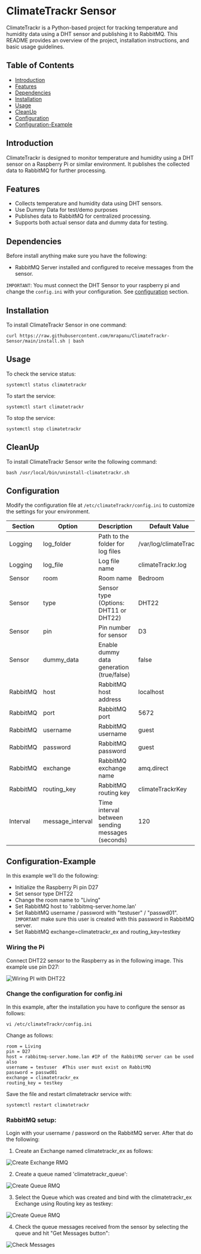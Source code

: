 # ClimateTrackr Sensor

ClimateTrackr is a Python-based project for tracking temperature and humidity data using a DHT sensor and publishing it to RabbitMQ. This README provides an overview of the project, installation instructions, and basic usage guidelines.

## Table of Contents
- [Introduction](#Introduction)
- [Features](#Features)
- [Dependencies](#Dependencies)
- [Installation](#Installation)
- [Usage](#Usage)
- [CleanUp](#CleanUp)
- [Configuration](#Configuration)
- [Configuration-Example](#Configuration-Example)

## Introduction

ClimateTrackr is designed to monitor temperature and humidity using a DHT sensor on a Raspberry Pi or similar environment. It publishes the collected data to RabbitMQ for further processing.

## Features

- Collects temperature and humidity data using DHT sensors.
- Use Dummy Data for test/demo purposes
- Publishes data to RabbitMQ for centralized processing.
- Supports both actual sensor data and dummy data for testing.

## Dependencies

Before install anything make sure you have the following: 

- RabbitMQ Server installed and configured to receive messages from the sensor.

`IMPORTANT`: You must connect the DHT Sensor to your raspberry pi and change the `config.ini` with your configuration. See [configuration](#Configuration) section.

## Installation

To install ClimateTrackr Sensor in one command:
```
curl https://raw.githubusercontent.com/mrapanu/ClimateTrackr-Sensor/main/install.sh | bash
```

## Usage

To check the service status:
```
systemctl status climatetrackr
```

To start the service:
```
systemctl start climatetrackr
```

To stop the service:
```
systemctl stop climatetrackr
```

## CleanUp

To install ClimateTrackr Sensor write the following command:
```
bash /usr/local/bin/uninstall-climatetrackr.sh
```

## Configuration

Modify the configuration file at `/etc/climateTrackr/config.ini` to customize the settings for your environment.

| Section    | Option           | Description                                      | Default Value        |
|------------|------------------|--------------------------------------------------|----------------------|
| Logging    | log_folder       | Path to the folder for log files                 | /var/log/climateTrackr|
| Logging    | log_file         | Log file name                                    | climateTrackr.log    |
| Sensor     | room             | Room name                                        | Bedroom              |
| Sensor     | type             | Sensor type (Options: DHT11 or DHT22)            | DHT22                |
| Sensor     | pin              | Pin number for sensor                            | D3                   |
| Sensor     | dummy_data       | Enable dummy data generation (true/false)        | false                |
| RabbitMQ   | host             | RabbitMQ host address                            | localhost            |
| RabbitMQ   | port             | RabbitMQ port                                    | 5672                 |
| RabbitMQ   | username         | RabbitMQ username                                | guest                |
| RabbitMQ   | password         | RabbitMQ password                                | guest                |
| RabbitMQ   | exchange         | RabbitMQ exchange name                           | amq.direct           |
| RabbitMQ   | routing_key      | RabbitMQ routing key                             | climateTrackrKey     |
| Interval   | message_interval | Time interval between sending messages (seconds) | 120                  |

## Configuration-Example

In this example we'll do the following:

- Initialize the Raspberry Pi pin D27
- Set sensor type DHT22
- Change the room name to "Living"
- Set RabbitMQ host to 'rabbitmq-server.home.lan'
- Set RabbitMQ username / password with "testuser" / "passwd01". `IMPORTANT` make sure this user is created with this password in RabbitMQ server.
- Set RabbitMQ exchange=climatetrackr_ex and routing_key=testkey

### Wiring the Pi

Connect DHT22 sensor to the Raspberry as in the following image. This example use pin D27:

![Wiring PI with DHT22](https://github.com/mrapanu/ClimateTrackr-Sensor/blob/main/images/wiring_pi_dht22.png?raw=true)

### Change the configuration for config.ini

In this example, after the installation you have to configure the sensor as follows:
```
vi /etc/climateTrackr/config.ini
```
Change as follows:
```
room = Living
pin = D27
host = rabbitmq-server.home.lan #IP of the RabbitMQ server can be used also
username = testuser  #This user must exist on RabbitMQ
password = passwd01
exchange = climatetrackr_ex
routing_key = testkey
```
Save the file and restart climatetrackr service with:
```
systemctl restart climatetrackr
```

### RabbitMQ setup:

Login with your username / password on the RabbitMQ server. After that do the following:

1. Create an Exchange named climatetrackr_ex as follows:

![Create Exchange RMQ](https://github.com/mrapanu/ClimateTrackr-Sensor/blob/main/images/create_exchange.png?raw=true)

2. Create a queue named 'climatetrackr_queue':

![Create Queue RMQ](https://github.com/mrapanu/ClimateTrackr-Sensor/blob/main/images/create_queue.png?raw=true)

3. Select the Queue which was created and bind with the climatetrackr_ex Exchange using Routing key as testkey:

![Create Queue RMQ](https://github.com/mrapanu/ClimateTrackr-Sensor/blob/main/images/bind_queue_ex.png?raw=true)

4. Check the queue messages received from the sensor by selecting the queue and hit "Get Messages button":

![Check Messages](https://github.com/mrapanu/ClimateTrackr-Sensor/blob/main/images/get_messages.png?raw=true)